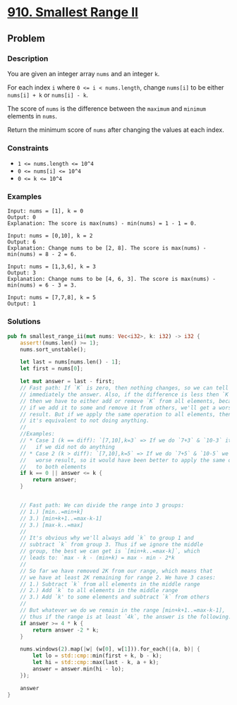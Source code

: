 # [910. Smallest Range II](https://leetcode.com/problems/smallest-range-ii/)

## Problem

### Description

You are given an integer array `nums` and an integer `k`.

For each index `i` where `0 <= i < nums.length`, change `nums[i]` to be
either `nums[i] + k` or `nums[i] - k`.

The score of `nums` is the difference between the `maximum` and `minimum`
elements in `nums`.

Return the minimum score of `nums` after changing the values at each index.

### Constraints

* `1 <= nums.length <= 10^4`
* `0 <= nums[i] <= 10^4`
* `0 <= k <= 10^4`

### Examples

```text
Input: nums = [1], k = 0
Output: 0
Explanation: The score is max(nums) - min(nums) = 1 - 1 = 0.
```

```text
Input: nums = [0,10], k = 2
Output: 6
Explanation: Change nums to be [2, 8]. The score is max(nums) - min(nums) = 8 - 2 = 6.
```

```text
Input: nums = [1,3,6], k = 3
Output: 3
Explanation: Change nums to be [4, 6, 3]. The score is max(nums) - min(nums) = 6 - 3 = 3.
```

```text
Input: nums = [7,7,8], k = 5
Output: 1
```

### Solutions

```rust
pub fn smallest_range_ii(mut nums: Vec<i32>, k: i32) -> i32 {
    assert!(nums.len() >= 1);
    nums.sort_unstable();

    let last = nums[nums.len() - 1];
    let first = nums[0];

    let mut answer = last - first;
    // Fast path: If `K` is zero, then nothing changes, so we can tell 
    // immediately the answer. Also, if the difference is less then `K`, 
    // then we have to either add or remove `K` from all elements, because
    // if we add it to some and remove it from others, we'll get a worse 
    // result. But if we apply the same operation to all elements, then
    // it's equivalent to not doing anything.
    //
    //Examples: 
    // * Case 1 (k == diff): `[7,10],k=3` => If we do `7+3` & `10-3` it's as 
    //   if we did not do anything
    // * Case 2 (k > diff): `[7,10],k=5` => If we do `7+5` & `10-5` we get a 
    //   worse result, so it would have been better to apply the same operation 
    //   to both elements
    if k == 0 || answer <= k {
        return answer;
    }


    // Fast path: We can divide the range into 3 groups:
    // 1.) [min..=min+k]
    // 3.) [min+k+1..=max-k-1]
    // 3.) [max-k..=max]
    //
    // It's obvious why we'll always add `k` to group 1 and 
    // subtract `k` from group 3. Thus if we ignore the middle
    // group, the best we can get is `[min+k..=max-k]`, which
    // leads to: `max - k - (min+k) = max - min - 2*k
    //
    // So far we have removed 2K from our range, which means that
    // we have at least 2K remaining for range 2. We have 3 cases:
    // 1.) Subtract `k` from all elements in the middle range
    // 2.) Add `k` to all elements in the middle range
    // 3.) Add `k' to some elements and subtract `k` from others
    //
    // But whatever we do we remain in the range [min+k+1..=max-k-1],
    // thus if the range is at least `4k`, the answer is the following:
    if answer >= 4 * k {
        return answer -2 * k;
    }

    nums.windows(2).map(|w| (w[0], w[1])).for_each(|(a, b)| {
        let lo = std::cmp::min(first + k, b - k);
        let hi = std::cmp::max(last - k, a + k);
        answer = answer.min(hi - lo);
    });

    answer
}
```